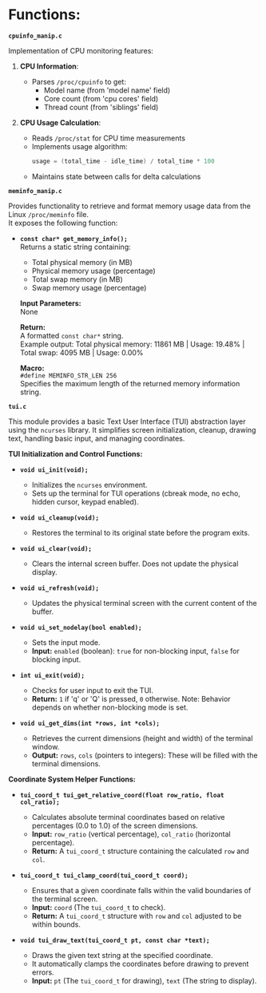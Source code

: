 # Functions:

**`cpuinfo_manip.c`**

Implementation of CPU monitoring features:

1. **CPU Information**:
   - Parses `/proc/cpuinfo` to get:
     - Model name (from 'model name' field)
     - Core count (from 'cpu cores' field)
     - Thread count (from 'siblings' field)

2. **CPU Usage Calculation**:
   - Reads `/proc/stat` for CPU time measurements
   - Implements usage algorithm:
     ```c
     usage = (total_time - idle_time) / total_time * 100
     ```
   - Maintains state between calls for delta calculations

**`meminfo_manip.c`**

Provides functionality to retrieve and format memory usage data from the Linux `/proc/meminfo` file.  
It exposes the following function:

- **`const char* get_memory_info();`**  
  Returns a static string containing:
  - Total physical memory (in MB)
  - Physical memory usage (percentage)
  - Total swap memory (in MB)
  - Swap memory usage (percentage)

  **Input Parameters:**  
  None

  **Return:**  
  A formatted `const char*` string.  
  Example output:
  Total physical memory: 11861 MB | Usage: 19.48% | Total swap: 4095 MB | Usage: 0.00%

  **Macro:**  
    `#define MEMINFO_STR_LEN 256`  
    Specifies the maximum length of the returned memory information string.

    
**`tui.c`**

This module provides a basic Text User Interface (TUI) abstraction layer using the `ncurses` library. It simplifies screen initialization, cleanup, drawing text, handling basic input, and managing coordinates.

**TUI Initialization and Control Functions:**

* **`void ui_init(void);`**
    * Initializes the `ncurses` environment.
    * Sets up the terminal for TUI operations (cbreak mode, no echo, hidden cursor, keypad enabled).

* **`void ui_cleanup(void);`**
    * Restores the terminal to its original state before the program exits.

* **`void ui_clear(void);`**
    * Clears the internal screen buffer. Does not update the physical display.

* **`void ui_refresh(void);`**
    * Updates the physical terminal screen with the current content of the buffer.

* **`void ui_set_nodelay(bool enabled);`**
    * Sets the input mode.
    * **Input:** `enabled` (boolean): `true` for non-blocking input, `false` for blocking input.

* **`int ui_exit(void);`**
    * Checks for user input to exit the TUI.
    * **Return:** `1` if 'q' or 'Q' is pressed, `0` otherwise. Note: Behavior depends on whether non-blocking mode is set.

* **`void ui_get_dims(int *rows, int *cols);`**
    * Retrieves the current dimensions (height and width) of the terminal window.
    * **Output:** `rows`, `cols` (pointers to integers): These will be filled with the terminal dimensions.

**Coordinate System Helper Functions:**

* **`tui_coord_t tui_get_relative_coord(float row_ratio, float col_ratio);`**
    * Calculates absolute terminal coordinates based on relative percentages (0.0 to 1.0) of the screen dimensions.
    * **Input:** `row_ratio` (vertical percentage), `col_ratio` (horizontal percentage).
    * **Return:** A `tui_coord_t` structure containing the calculated `row` and `col`.

* **`tui_coord_t tui_clamp_coord(tui_coord_t coord);`**
    * Ensures that a given coordinate falls within the valid boundaries of the terminal screen.
    * **Input:** `coord` (The `tui_coord_t` to check).
    * **Return:** A `tui_coord_t` structure with `row` and `col` adjusted to be within bounds.

* **`void tui_draw_text(tui_coord_t pt, const char *text);`**
    * Draws the given text string at the specified coordinate.
    * It automatically clamps the coordinates before drawing to prevent errors.
    * **Input:** `pt` (The `tui_coord_t` for drawing), `text` (The string to display).
